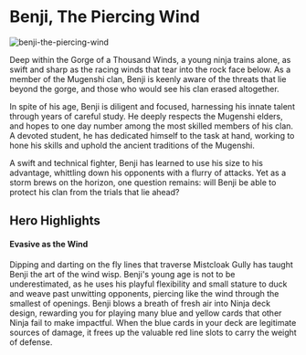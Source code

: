 # Benji, The Piercing Wind

![benji-the-piercing-wind](https://d2hl7maqck52px.cloudfront.net/heroes-of-rathe/benji.webp)

Deep within the Gorge of a Thousand Winds, a young ninja trains alone, as swift and sharp as the racing winds that tear into the rock face below. As a member of the Mugenshi clan, Benji is keenly aware of the threats that lie beyond the gorge, and those who would see his clan erased altogether.

In spite of his age, Benji is diligent and focused, harnessing his innate talent through years of careful study. He deeply respects the Mugenshi elders, and hopes to one day number among the most skilled members of his clan. A devoted student, he has dedicated himself to the task at hand, working to hone his skills and uphold the ancient traditions of the Mugenshi.

A swift and technical fighter, Benji has learned to use his size to his advantage, whittling down his opponents with a flurry of attacks. Yet as a storm brews on the horizon, one question remains: will Benji be able to protect his clan from the trials that lie ahead?

## Hero Highlights

#### Evasive as the Wind

Dipping and darting on the fly lines that traverse Mistcloak Gully has taught Benji the art of the wind wisp. Benji's young age is not to be underestimated, as he uses his playful flexibility and small stature to duck and weave past unwitting opponents, piercing like the wind through the smallest of openings. Benji blows a breath of fresh air into Ninja deck design, rewarding you for playing many blue and yellow cards that other Ninja fail to make impactful. When the blue cards in your deck are legitimate sources of damage, it frees up the valuable red line slots to carry the weight of defense.
